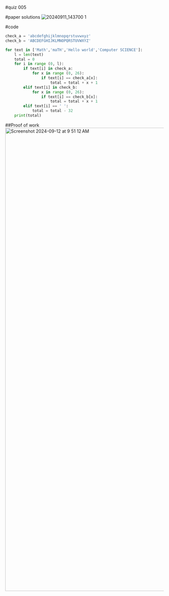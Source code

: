 #quiz 005


#paper solutions
![20240911_143700 1](https://github.com/user-attachments/assets/b25aa18c-466e-473f-9edd-3b198b8c428f)


#code
```.py
check_a = 'abcdefghijklmnopqrstuvwxyz'
check_b = 'ABCDEFGHIJKLMNOPQRSTUVWXYZ'

for text in ['Math','maTH','Hello world','Computer SCIENCE']:
    l = len(text)
    total = 0
    for i in range (0, l):
        if text[i] in check_a:
            for x in range (0, 26):
                if text[i] == check_a[x]:
                    total = total + x + 1
        elif text[i] in check_b:
            for x in range (0, 26):
                if text[i] == check_b[x]:
                    total = total + x + 1
        elif text[i] == ' ':
            total = total - 32
    print(total)
```

##Proof of work
<img width="1470" alt="Screenshot 2024-09-12 at 9 51 12 AM" src="https://github.com/user-attachments/assets/737d1142-ae1f-4ed0-ae2b-ed43c465d853">
